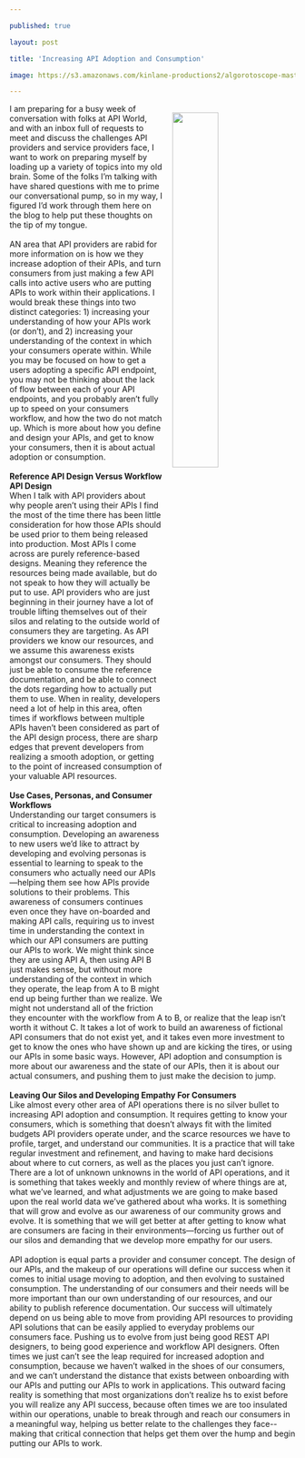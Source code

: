 ---
published: true
layout: post
title: 'Increasing API Adoption and Consumption'
image: https://s3.amazonaws.com/kinlane-productions2/algorotoscope-master/aws-s3-stories-new-machine-road-blue-circuit-4.jpg
---
<p><img style="padding: 15px;" src="https://s3.amazonaws.com/kinlane-productions2/algorotoscope-master/aws-s3-stories-new-machine-road-blue-circuit-4.jpg" alt="" width="40%" align="right" /></p>
<p>I am preparing for a busy week of conversation with folks at API World, and with an inbox full of requests to meet and discuss the challenges API providers and service providers face, I want to work on preparing myself by loading up a variety of topics into my old brain. Some of the folks I&rsquo;m talking with have shared questions with me to prime our conversational pump, so in my way, I figured I&rsquo;d work through them here on the blog to help put these thoughts on the tip of my tongue.<br /><br />AN area that API providers are rabid for more information on is how we they increase adoption of their APIs, and turn consumers from just making a few API calls into active users who are putting APIs to work within their applications. I would break these things into two distinct categories: 1) increasing your understanding of how your APIs work (or don&rsquo;t), and 2) increasing your understanding of the context in which your consumers operate within. While you may be focused on how to get a users adopting a specific API endpoint, you may not be thinking about the lack of flow between each of your API endpoints, and you probably aren&rsquo;t fully up to speed on your consumers workflow, and how the two do not match up. Which is more about how you define and design your APIs, and get to know your consumers, then it is about actual adoption or consumption.<br /><br /><strong>Reference API Design Versus Workflow API Design</strong><br />When I talk with API providers about why people aren&rsquo;t using their APIs I find the most of the time there has been little consideration for how those APIs should be used prior to them being released into production. Most APIs I come across are purely reference-based designs. Meaning they reference the resources being made available, but do not speak to how they will actually be put to use. API providers who are just beginning in their journey have a lot of trouble lifting themselves out of their silos and relating to the outside world of consumers they are targeting. As API providers we know our resources, and we assume this awareness exists amongst our consumers. They should just be able to consume the reference documentation, and be able to connect the dots regarding how to actually put them to use. When in reality, developers need a lot of help in this area, often times if workflows between multiple APIs haven&rsquo;t been considered as part of the API design process, there are sharp edges that prevent developers from realizing a smooth adoption, or getting to the point of increased consumption of your valuable API resources.<br /><br /><strong>Use Cases, Personas, and Consumer Workflows</strong><br />Understanding our target consumers is critical to increasing adoption and consumption. Developing an awareness to new users we&rsquo;d like to attract by developing and evolving personas is essential to learning to speak to the consumers who actually need our APIs&mdash;helping them see how APIs provide solutions to their problems. This awareness of consumers continues even once they have on-boarded and making API calls, requiring us to invest time in understanding the context in which our API consumers are putting our APIs to work. We might think since they are using API A, then using API B just makes sense, but without more understanding of the context in which they operate, the leap from A to B might end up being further than we realize. We might not understand all of the friction they encounter with the workflow from A to B, or realize that the leap isn&rsquo;t worth it without C. It takes a lot of work to build an awareness of fictional API consumers that do not exist yet, and it takes even more investment to get to know the ones who have shown up and are kicking the tires, or using our APIs in some basic ways. However, API adoption and consumption is more about our awareness and the state of our APIs, then it is about our actual consumers, and pushing them to just make the decision to jump.<br /><br /><strong>Leaving Our Silos and Developing Empathy For Consumers</strong><br />Like almost every other area of API operations there is no silver bullet to increasing API adoption and consumption. It requires getting to know your consumers, which is something that doesn&rsquo;t always fit with the limited budgets API providers operate under, and the scarce resources we have to profile, target, and understand our communities. It is a practice that will take regular investment and refinement, and having to make hard decisions about where to cut corners, as well as the places you just can&rsquo;t ignore. There are a lot of unknown unknowns in the world of API operations, and it is something that takes weekly and monthly review of where things are at, what we&rsquo;ve learned, and what adjustments we are going to make based upon the real world data we&rsquo;ve gathered about wha works. It is something that will grow and evolve as our awareness of our community grows and evolve. It is something that we will get better at after getting to know what are consumers are facing in their environments&mdash;forcing us further out of our silos and demanding that we develop more empathy for our users.<br /><br />API adoption is equal parts a provider and consumer concept. The design of our APIs, and the makeup of our operations will define our success when it comes to initial usage moving to adoption, and then evolving to sustained consumption. The understanding of our consumers and their needs will be more important than our own understanding of our resources, and our ability to publish reference documentation. Our success will ultimately depend on us being able to move from providing API resources to providing API solutions that can be easily applied to everyday problems our consumers face. Pushing us to evolve from just being good REST API designers, to being good experience and workflow API designers. Often times we just can&rsquo;t see the leap required for increased adoption and consumption, because we haven&rsquo;t walked in the shoes of our consumers, and we can&rsquo;t understand the distance that exists between onboarding with our APIs and putting our APIs to work in applications. This outward facing reality is something that most organizations don&rsquo;t realize hs to exist before you will realize any API success, because often times we are too insulated within our operations, unable to break through and reach our consumers in a meaningful way, helping us better relate to the challenges they face--making that critical connection that helps get them over the hump and begin putting our APIs to work.</p>
